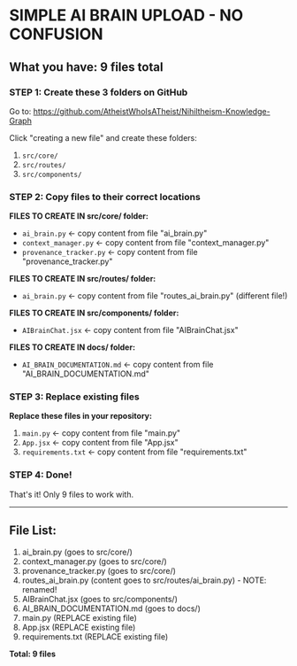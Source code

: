 # SIMPLE AI BRAIN UPLOAD - NO CONFUSION

## What you have: 9 files total

### STEP 1: Create these 3 folders on GitHub
Go to: https://github.com/AtheistWhoIsATheist/Nihiltheism-Knowledge-Graph

Click "creating a new file" and create these folders:
1. `src/core/`
2. `src/routes/`
3. `src/components/`

### STEP 2: Copy files to their correct locations

**FILES TO CREATE IN src/core/ folder:**
- `ai_brain.py` ← copy content from file "ai_brain.py"
- `context_manager.py` ← copy content from file "context_manager.py"  
- `provenance_tracker.py` ← copy content from file "provenance_tracker.py"

**FILES TO CREATE IN src/routes/ folder:**
- `ai_brain.py` ← copy content from file "routes_ai_brain.py" (different file!)

**FILES TO CREATE IN src/components/ folder:**
- `AIBrainChat.jsx` ← copy content from file "AIBrainChat.jsx"

**FILES TO CREATE IN docs/ folder:**
- `AI_BRAIN_DOCUMENTATION.md` ← copy content from file "AI_BRAIN_DOCUMENTATION.md"

### STEP 3: Replace existing files

**Replace these files in your repository:**
1. `main.py` ← copy content from file "main.py"
2. `App.jsx` ← copy content from file "App.jsx" 
3. `requirements.txt` ← copy content from file "requirements.txt"

### STEP 4: Done!

That's it! Only 9 files to work with.

---

## File List:
1. ai_brain.py (goes to src/core/)
2. context_manager.py (goes to src/core/)
3. provenance_tracker.py (goes to src/core/)
4. routes_ai_brain.py (content goes to src/routes/ai_brain.py) - NOTE: renamed!
5. AIBrainChat.jsx (goes to src/components/)
6. AI_BRAIN_DOCUMENTATION.md (goes to docs/)
7. main.py (REPLACE existing file)
8. App.jsx (REPLACE existing file)
9. requirements.txt (REPLACE existing file)

**Total: 9 files**
